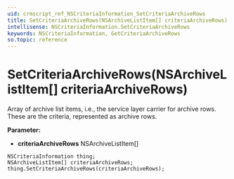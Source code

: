 ```yaml
---
uid: crmscript_ref_NSCriteriaInformation_SetCriteriaArchiveRows
title: SetCriteriaArchiveRows(NSArchiveListItem[] criteriaArchiveRows)
intellisense: NSCriteriaInformation.SetCriteriaArchiveRows
keywords: NSCriteriaInformation, GetCriteriaArchiveRows
so.topic: reference
---
```


# SetCriteriaArchiveRows(NSArchiveListItem[] criteriaArchiveRows)

Array of archive list items, i.e., the service layer carrier for archive rows. These are the criteria, represented as archive rows.

**Parameter:** 
 - **criteriaArchiveRows** NSArchiveListItem[]

```crmscript
NSCriteriaInformation thing;
NSArchiveListItem[] criteriaArchiveRows;
thing.SetCriteriaArchiveRows(criteriaArchiveRows);
```

